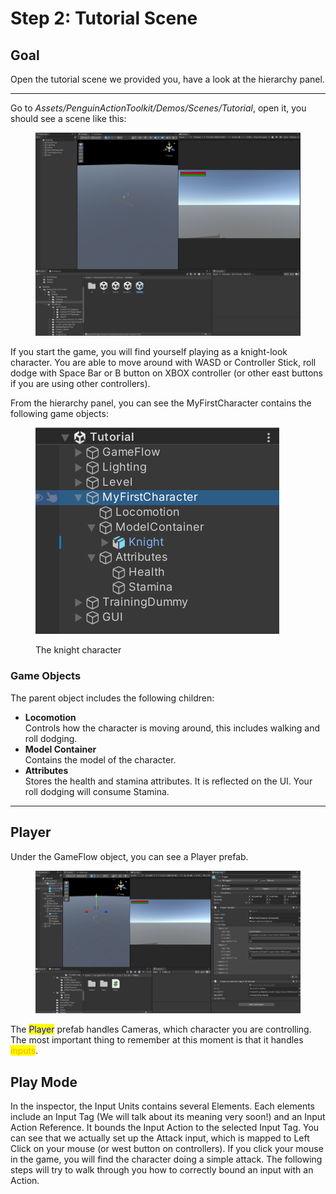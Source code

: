 # Step 2: Tutorial Scene

## Goal

Open the tutorial scene we provided you, have a look at the hierarchy panel.

***

Go to _Assets/PenguinActionToolkit/Demos/Scenes/Tutorial_, open it, you should see a scene like this:

<figure><img src="../.gitbook/assets/image (12).png" alt=""><figcaption></figcaption></figure>

If you start the game, you will find yourself playing as a knight-look character. You are able to move around with WASD or Controller Stick, roll dodge with Space Bar or B button on XBOX controller (or other east buttons if you are using other controllers).&#x20;

From the hierarchy panel, you can see the MyFirstCharacter contains the following game objects:

<figure><img src="../.gitbook/assets/image (13).png" alt=""><figcaption><p>The knight character</p></figcaption></figure>

### Game Objects

The parent object includes the following children:

* **Locomotion**\
  Controls how the character is moving around, this includes walking and roll dodging.
* **Model Container**\
  Contains the model of the character.
* **Attributes**\
  Stores the health and stamina attributes. It is reflected on the UI. Your roll dodging will consume Stamina.

***

## Player

Under the GameFlow object, you can see a Player prefab.&#x20;

<figure><img src="../.gitbook/assets/image (15).png" alt=""><figcaption></figcaption></figure>

The <mark style="color:blue;">Player</mark> prefab handles Cameras, which character you are controlling. The most important thing to remember at this moment is that it handles <mark style="color:orange;">inputs</mark>.

## Play Mode

In the inspector, the Input Units contains several Elements. Each elements include an Input Tag (We will talk about its meaning very soon!) and an Input Action Reference. It bounds the Input Action to the selected Input Tag. You can see that we actually set up the Attack input, which is mapped to Left Click on your mouse (or west button on controllers). If you click your mouse in the game, you will find the character doing a simple attack. The following steps will try to walk through you how to correctly bound an input with an Action.&#x20;
